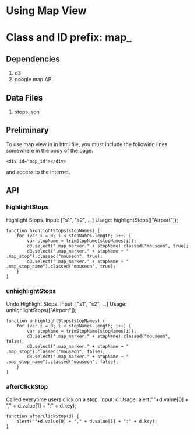 # Using Map View

# Class and ID prefix: map_

## Dependencies

1. d3
2. google map API

## Data Files

1. stops.json

## Preliminary

To use map view in in html file, you must include the following lines
somewhere in the body of the page.

    <div id="map_id"></div>

and access to the internet.

## API

### highlightStops

Highlight Stops.
Input: ["s1", "s2", ...]
Usage: highlightStops(["Airport"]);

	function highlightStops(stopNames) {
	    for (var i = 0; i < stopNames.length; i++) {
	        var stopName = trimStopName(stopNames[i]);
	        d3.select(".map_marker." + stopName).classed("mouseon", true);
	        d3.select(".map_marker." + stopName + " .map_stop").classed("mouseon", true);
	        d3.select(".map_marker." + stopName + " .map_stop_name").classed("mouseon", true);
	    }
	}

### unhighlightStops

Undo Highlight Stops.
Input: ["s1", "s2", ...]
Usage: unhighlightStops(["Airport"]);

	function unhighlightStops(stopNames) {
	    for (var i = 0; i < stopNames.length; i++) {
	        var stopName = trimStopName(stopNames[i]);
	        d3.select(".map_marker." + stopName).classed("mouseon", false);
	        d3.select(".map_marker." + stopName + " .map_stop").classed("mouseon", false);
	        d3.select(".map_marker." + stopName + " .map_stop_name").classed("mouseon", false);
	    }
	}

### afterClickStop

Called everytime users click on a stop.
Input: d
Usage: alert(""+d.value[0] + "," + d.value[1] + ":" + d.key);
	
	function afterClickStop(d) {
	    alert(""+d.value[0] + "," + d.value[1] + ":" + d.key);
	}
